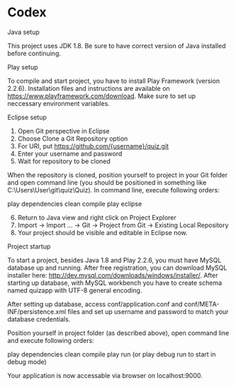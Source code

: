 # Codex 

Java setup

This project uses JDK 1.8. Be sure to have correct version of Java installed before continuing.

Play setup

To compile and start project, you have to install Play Framework (version 2.2.6). Installation files and instructions are available on https://www.playframework.com/download. Make sure to set up neccessary environment variables. 

Eclipse setup

1) Open Git perspective in Eclipse
2) Choose Clone a Git Repository option
3) For URI, put https://github.com/{username}/quiz.git
4) Enter your username and password
5) Wait for repository to be cloned

When the repository is cloned, position yourself to project in your Git folder and open command line (you should 
be positioned in something like C:\Users\User\git\quiz\Quiz). In command line, execute following orders:

play dependencies clean compile
play eclipse

6) Return to Java view and right click on Project Explorer
7) Import -> Import ... -> Git -> Project from Git -> Existing Local Repository
8) Your project should be visible and editable in Eclipse now.

Project startup

To start a project, besides Java 1.8 and Play 2.2.6, you must have MySQL database up and running. After free registration, you can download MySQL installer here: http://dev.mysql.com/downloads/windows/installer/. After starting up database, with MySQL workbench you have to create schema named quizapp with UTF-8 general encoding.

After setting up database, access conf/application.conf and conf/META-INF/persistence.xml files and set up username and password to match your database credentials.

Position yourself in project folder (as described above), open command line and execute following orders:

play dependencies clean compile
play run (or play debug run to start in debug mode)

Your application is now accessable via browser on localhost:9000.
